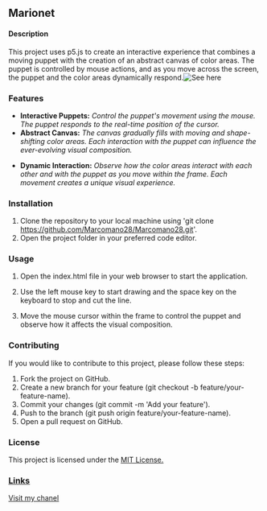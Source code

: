 ## Marionet ##
#### Description ####
This project uses p5.js to create an interactive experience that combines a moving puppet with the creation of an abstract canvas of color areas. The puppet is controlled by mouse actions, and as you move across the screen, the puppet and the color areas dynamically respond.![See here](ima.png)
### Features ###
+ **Interactive Puppets:** *Control the puppet's movement using the mouse. The puppet responds to the real-time position of the cursor.*
+ **Abstract Canvas:** *The canvas gradually fills with moving and shape-shifting color areas. Each interaction with the puppet can influence the ever-evolving visual composition.*
* **Dynamic Interaction:** *Observe how the color areas interact with each other and with the puppet as you move within the frame. Each movement creates a unique visual experience.*
### Installation ###
1. Clone the repository to your local machine using 'git clone https://github.com/Marcomano28/Marcomano28.git'.
2. Open the project folder in your preferred code editor.

### Usage ###
1. Open the index.html file in your web browser to start the application.
2. Use the left mouse key to start drawing and the space key on the keyboard to stop and cut the line. 

3. Move the mouse cursor within the frame to control the puppet and observe how it affects the visual composition.

### Contributing ###
If you would like to contribute to this project, please follow these steps:

1. Fork the project on GitHub.
2. Create a new branch for your feature (git checkout -b feature/your-feature-name).
3. Commit your changes (git commit -m 'Add your feature').
4. Push to the branch (git push origin feature/your-feature-name).
5. Open a pull request on GitHub.
### License ###
This project is licensed under the [<u>MIT License.<u>](https://opensource.org/license/mit/)
### Links ###
[Visit my chanel](https://www.youtube.com/@igorcapote5819/videos)


